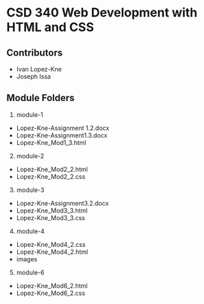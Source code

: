 # CSD 340 Web Development with HTML and CSS
## Contributors
* Ivan Lopez-Kne
* Joseph Issa

## Module Folders
1. module-1
 * Lopez-Kne-Assignment 1.2.docx
 * Lopez-Kne-Assignment1.3.docx
 * Lopez-Kne_Mod1_3.html
2. module-2
 * Lopez-Kne_Mod2_2.html
 * Lopez-Kne_Mod2_2.css
3. module-3
 * Lopez-Kne-Assignment3.2.docx
 * Lopez-Kne_Mod3_3.html
 * Lopez-Kne_Mod3_3.css
4. module-4
 * Lopez-Kne_Mod4_2.css
 * Lopez-Kne_Mod4_2.html
 * images
 5. module-6
 * Lopez-Kne_Mod6_2.html
 * Lopez-Kne_Mod6_2.css